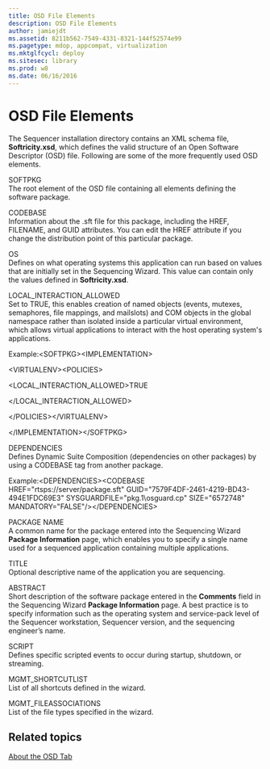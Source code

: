 ```yaml
---
title: OSD File Elements
description: OSD File Elements
author: jamiejdt
ms.assetid: 8211b562-7549-4331-8321-144f52574e99
ms.pagetype: mdop, appcompat, virtualization
ms.mktglfcycl: deploy
ms.sitesec: library
ms.prod: w8
ms.date: 06/16/2016
---
```



# OSD File Elements


The Sequencer installation directory contains an XML schema file, **Softricity.xsd**, which defines the valid structure of an Open Software Descriptor (OSD) file. Following are some of the more frequently used OSD elements.

<a href="" id="softpkg"></a>SOFTPKG  
The root element of the OSD file containing all elements defining the software package.

<a href="" id="codebase"></a>CODEBASE  
Information about the .sft file for this package, including the HREF, FILENAME, and GUID attributes. You can edit the HREF attribute if you change the distribution point of this particular package.

<a href="" id="os"></a>OS  
Defines on what operating systems this application can run based on values that are initially set in the Sequencing Wizard. This value can contain only the values defined in **Softricity.xsd**.

<a href="" id="local-interaction-allowed"></a>LOCAL\_INTERACTION\_ALLOWED  
Set to TRUE, this enables creation of named objects (events, mutexes, semaphores, file mappings, and mailslots) and COM objects in the global namespace rather than isolated inside a particular virtual environment, which allows virtual applications to interact with the host operating system's applications.

Example:&lt;SOFTPKG&gt;&lt;IMPLEMENTATION&gt;

&lt;VIRTUALENV&gt;&lt;POLICIES&gt;

&lt;LOCAL\_INTERACTION\_ALLOWED&gt;TRUE

&lt;/LOCAL\_INTERACTION\_ALLOWED&gt;

&lt;/POLICIES&gt;&lt;/VIRTUALENV&gt;

&lt;/IMPLEMENTATION&gt;&lt;/SOFTPKG&gt;

<a href="" id="dependencies"></a>DEPENDENCIES  
Defines Dynamic Suite Composition (dependencies on other packages) by using a CODEBASE tag from another package.

Example:&lt;DEPENDENCIES&gt;&lt;CODEBASE HREF="rtsps://server/package.sft" GUID="7579F4DF-2461-4219-BD43-494E1FDC69E3" SYSGUARDFILE="pkg.1\\osguard.cp" SIZE="6572748" MANDATORY="FALSE"/&gt;&lt;/DEPENDENCIES&gt;

<a href="" id="package-name"></a>PACKAGE NAME  
A common name for the package entered into the Sequencing Wizard **Package Information** page, which enables you to specify a single name used for a sequenced application containing multiple applications.

<a href="" id="title"></a>TITLE  
Optional descriptive name of the application you are sequencing.

<a href="" id="abstract"></a>ABSTRACT  
Short description of the software package entered in the **Comments** field in the Sequencing Wizard **Package Information** page. A best practice is to specify information such as the operating system and service-pack level of the Sequencer workstation, Sequencer version, and the sequencing engineer’s name.

<a href="" id="script"></a>SCRIPT  
Defines specific scripted events to occur during startup, shutdown, or streaming.

<a href="" id="mgmt-shortcutlist"></a>MGMT\_SHORTCUTLIST  
List of all shortcuts defined in the wizard.

<a href="" id="mgmt-fileassociations"></a>MGMT\_FILEASSOCIATIONS  
List of the file types specified in the wizard.

## Related topics


[About the OSD Tab](about-the-osd-tab.md)

 

 





